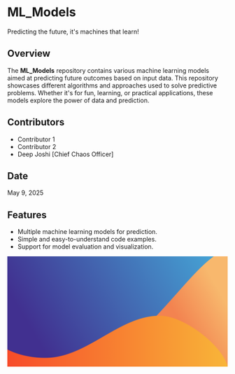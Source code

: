 # ML_Models
Predicting the future, it's machines that learn!

## Overview
The **ML_Models** repository contains various machine learning models aimed at predicting future outcomes based on input data. This repository showcases different algorithms and approaches used to solve predictive problems. Whether it's for fun, learning, or practical applications, these models explore the power of data and prediction.

## Contributors
- Contributor 1
- Contributor 2
- Deep Joshi [Chief Chaos Officer]

## Date
May 9, 2025

## Features
- Multiple machine learning models for prediction.
- Simple and easy-to-understand code examples.
- Support for model evaluation and visualization.

<img src="https://github.com/DeepLumiere/DeepLumiere/blob/main/images/design-4.png">
